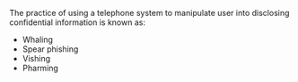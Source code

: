 The practice of using a telephone system to manipulate user into disclosing confidential information is known as:

-   Whaling
-   Spear phishing
-   Vishing
-   Pharming
